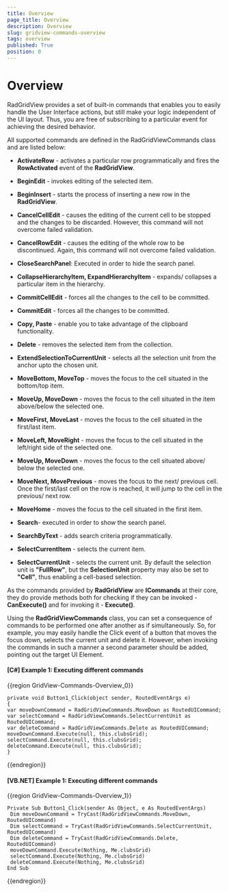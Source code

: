 ```yaml
---
title: Overview
page_title: Overview
description: Overview
slug: gridview-commands-overview
tags: overview
published: True
position: 0
---
```


# Overview

RadGridView provides a set of built-in commands that enables you to easily handle the User Interface actions, but still make your logic independent of the UI layout. Thus, you are free of subscribing to a particular event for achieving the desired behavior. 

All supported commands are defined in the RadGridViewCommands class and are listed below:

* __ActivateRow__ - activates a particular row programmatically and fires the __RowActivated__ event of the __RadGridView__.
		  

* __BeginEdit__ - invokes editing of the selected item.
		  

* __BeginInsert__ - starts the process of inserting a new row in the __RadGridView__.
		  

* __CancelCellEdit__ - causes the editing of the current cell to be stopped and the changes to be discarded. However, this command will not overcome failed validation.
		  

* __CancelRowEdit__ - causes the editing of the whole row to be discontinued. Again, this command will not overcome failed validation.

* __CloseSearchPanel__: Executed in order to hide the search panel.
			

* __CollapseHierarchyItem, ExpandHierarchyItem__ - expands/ collapses a particular item in the hierarchy.
		  

* __CommitCellEdit__ - forces all the changes to the cell to be committed.
		  

* __CommitEdit__ - forces all the changes to be committed.
		  

* __Copy, Paste__ - enable you to take advantage of the clipboard functionality.
		  

* __Delete__ - removes the selected item from the collection.


* __ExtendSelectionToCurrentUnit__ - selects all the selection unit from the anchor upto the chosen unit.
		  

* __MoveBottom, MoveTop__ - moves the focus to the cell situated in the bottom/top item.
		  

* __MoveUp, MoveDown__ - moves the focus to the cell situated in the item above/below the selected one.
		  

* __MoveFirst, MoveLast__ - moves the focus to the cell situated in the first/last item.
		  

* __MoveLeft, MoveRight__ - moves the focus to the cell situated in the left/right side of the selected one.
		  

* __MoveUp, MoveDown__ - moves the focus to the cell situated above/ below the selected one.
		  

* __MoveNext, MovePrevious__ - moves the focus to the next/ previous cell. Once the first/last cell on the row is reached, it will jump to the cell in the previous/ next row.
		  

* __MoveHome__ - moves the focus to the cell situated in the first item.

* __Search__- executed in order to show the search panel.
		  
* __SearchByText__ - adds search criteria programmatically.

* __SelectCurrentItem__ - selects the current item.
		  

* __SelectCurrentUnit__ - selects the current unit. By default the selection unit is __"FullRow"__, but the __SelectionUnit__ property may also be set to __"Cell"__, thus enabling a cell-based selection.
		  



As the commands provided by __RadGridView__ are __ICommands__ at their core, they do provide methods both for checking if they can be invoked - __CanExecute()__ and for invoking it - __Execute()__. 
		

Using the __RadGridViewCommands__ class, you can set a consequence of commands to be performed one after another as if simultaneously.  So, for example, you may easily handle the Click event of a button that moves the focus down, selects the current unit and delete it. However, when invoking the commands in such a manner a second parameter should be added, pointing out the target UI Element.
		

#### __[C#] Example 1: Executing different commands__

{{region GridView-Commands-Overview_0}}

	private void Button1_Click(object sender, RoutedEventArgs e)
	{
	var moveDownCommand = RadGridViewCommands.MoveDown as RoutedUICommand;
	var selectCommand = RadGridViewCommands.SelectCurrentUnit as RoutedUICommand;
	var deleteCommand = RadGridViewCommands.Delete as RoutedUICommand;
	moveDownCommand.Execute(null, this.clubsGrid);
	selectCommand.Execute(null, this.clubsGrid);
	deleteCommand.Execute(null, this.clubsGrid);    
	}
{{endregion}}


#### __[VB.NET] Example 1: Executing different commands__

{{region GridView-Commands-Overview_1}}

	Private Sub Button1_Click(sender As Object, e As RoutedEventArgs)
	 Dim moveDownCommand = TryCast(RadGridViewCommands.MoveDown, RoutedUICommand)
	 Dim selectCommand = TryCast(RadGridViewCommands.SelectCurrentUnit, RoutedUICommand)
	 Dim deleteCommand = TryCast(RadGridViewCommands.Delete, RoutedUICommand)
	 moveDownCommand.Execute(Nothing, Me.clubsGrid)
	 selectCommand.Execute(Nothing, Me.clubsGrid)
	 deleteCommand.Execute(Nothing, Me.clubsGrid)
	End Sub
{{endregion}}


